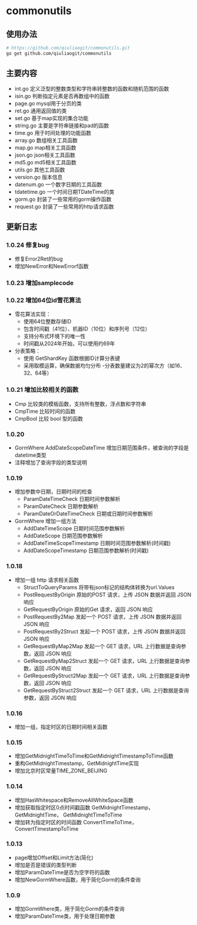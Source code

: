 # commonutils

## 使用办法

```bash
# https://github.com/qiuliaogit/commonutils.git
go get github.com/qiuliaogit/commonutils
```

## 主要内容

- int.go 定义泛型的整数类型和字符串转整数的函数和随机范围的函数
- isin.go 判断指定元素是否再数组中的函数
- page.go mysql用于分页的类
- ret.go 通用返回值的类
- set.go 基于map实现的集合功能
- string.go 主要是字符串链接和pad的函数
- time.go 用于时间处理的功能函数
- array.go 数组相关工具函数
- map.go map相关工具函数
- json.go json相关工具函数
- md5.go md5相关工具函数
- utils.go 其他工具函数
- version.go 版本信息
- datenum.go 一个数字日期的工具函数
- tdatetime.go 一个时间日期TDateTime的类
- gorm.go 封装了一些常用的gorm操作函数
- request.go 封装了一些常用的http请求函数

## 更新日志

### 1.0.24 修复bug

- 修复Error2Ret的bug
- 增加NewError和NewErrorf函数

### 1.0.23 增加samplecode

### 1.0.22 增加64位id雪花算法

- 雪花算法实现：
  - 使用64位整数存储ID
  - 包含时间戳（41位）、机器ID（10位）和序列号（12位）
  - 支持分布式环境下的唯一性
  - 时间戳从2024年开始，可以使用约69年
- 分表策略：
  - 使用 GetShardKey 函数根据ID计算分表键
  - 采用取模运算，确保数据均匀分布
  -分表数量建议为2的幂次方（如16、32、64等）

### 1.0.21 增加比较相关的函数

- Cmp 比较类的模板函数，支持所有整数，浮点数和字符串
- CmpTime 比较时间的函数
- CmpBool 比较 bool 型的函数

### 1.0.20

- GormWhere AddDateScopeDateTime 增加日期范围条件，被查询的字段是datetime类型
- 注释增加了查询字段的类型说明

### 1.0.19

- 增加参数中日期，日期时间的检查
  - ParamDateTimeCheck 日期时间参数解析
  - ParamDateCheck 日期参数解析
  - ParamDateOrDateTimeCheck 日期或日期时间参数解析
- GormWhere 增加一组方法
  - AddDateTimeScope 日期时间范围参数解析
  - AddDateScope 日期范围参数解析
  - AddDateTimeScopeTimestamp 日期时间范围参数解析(时间戳)
  - AddDateScopeTimestamp 日期范围参数解析(时间戳)

### 1.0.18

- 增加一组 http 请求相关函数
  - StructToQueryParams 将带有json标记的结构体转换为url.Values
  - PostRequestByOrigin 原始的POST 请求，上传 JSON 数据并返回 JSON 响应
  - GetRequestByOrigin 原始的Get 请求，返回 JSON 响应
  - PostRequestBy2Map 发起一个 POST 请求，上传 JSON 数据并返回 JSON 响应
  - PostRequestBy2Struct 发起一个 POST 请求，上传 JSON 数据并返回 JSON 响应
  - GetRequestByMap2Map 发起一个 GET 请求，URL 上行数据是查询参数，返回 JSON 响应
  - GetRequestByMap2Struct 发起一个 GET 请求，URL 上行数据是查询参数，返回 JSON 响应
  - GetRequestByStruct2Map 发起一个 GET 请求，URL 上行数据是查询参数，返回 JSON 响应
  - GetRequestByStruct2Struct 发起一个 GET 请求，URL 上行数据是查询参数，返回 JSON 响应

### 1.0.16

- 增加一组，指定时区的日期时间相关函数

### 1.0.15

- 增加GetMidnightTimeToTime和GetMidnightTimestampToTime函数
- 重构GetMidnightTimestamp，GetMidnightTime实现
- 增加北京时区常量TIME_ZONE_BEIJING

### 1.0.14

- 增加HasWhitespace和RemoveAllWhiteSpace函数
- 增加获取指定时区0点时间戳函数 GetMidnightTimestamp，GetMidnightTime， GetMidnightTimeToTime
- 增加转为指定时区的时间函数 ConvertTimeToTime，ConvertTimestampToTime

### 1.0.13

- page增加Offset和Limit方法(简化)
- 增加是否是错误的类型判断
- 增加ParamDateTime是否为空字符的函数
- 增加NewGormWhere函数，用于简化Gorm的条件查询

### 1.0.9

- 增加GormWhere类，用于简化Gorm的条件查询
- 增加ParamDateTime类，用于处理日期参数
